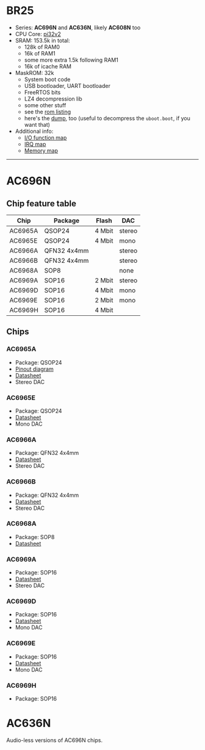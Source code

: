 # BR25

- Series: **AC696N** and **AC636N**, likely **AC608N** too
- CPU Core: [pi32v2](../../cpu/index.md#pi32)
- SRAM: 153.5k in total:
  * 128k of RAM0
  * 16k of RAM1
  * some more extra 1.5k following RAM1
  * 16k of icache RAM
- MaskROM: 32k
  * System boot code
  * USB bootloader, UART bootloader
  * FreeRTOS bits
  * LZ4 decompression lib
  * some other stuff
  * see the [rom listing](https://github.com/jiang20082233/AC6966B-JBD/blob/696X/SDK/cpu/br25/tools/rom.lst)
  * here's the [dump](br25_110000.bin), too (useful to decompress the `uboot.boot`, if you want that)
- Additional info:
  * [I/O function map](iomap.md)
  * [IRQ map](irq.md)
  * [Memory map](memmap.md)

--------------------------------------------------------------------------------

# AC696N

## Chip feature table

| Chip    | Package     | Flash    | DAC    |
|---------|-------------|----------|--------|
| AC6965A | QSOP24      | 4 Mbit   | stereo |
| AC6965E | QSOP24      | 4 Mbit   | mono   |
| AC6966A | QFN32 4x4mm |          | stereo |
| AC6966B | QFN32 4x4mm |          | stereo |
| AC6968A | SOP8        |          | none   |
| AC6969A | SOP16       | 2 Mbit   | stereo |
| AC6969D | SOP16       | 4 Mbit   | mono   |
| AC6969E | SOP16       | 2 Mbit   | mono   |
| AC6969H | SOP16       | 4 Mbit   |        |

## Chips

### AC6965A

- Package: QSOP24
- [Pinout diagram](../pinout-diagrams/AC6965A.svg)
- [Datasheet](https://www.lenzetech.com/public/store/pdf/jsggs/AC6965A%C2%A0Datasheet%C2%A0V1.0.pdf)
- Stereo DAC

### AC6965E

- Package: QSOP24
- [Datasheet](https://www.lenzetech.com/public/store/pdf/jsggs/AC6965E%C2%A0Datasheet%C2%A0V1.0.pdf)
- Mono DAC

### AC6966A

- Package: QFN32 4x4mm
- [Datasheet](https://www.lenzetech.com/public/store/pdf/jsggs/AC6966A%C2%A0Datasheet%C2%A0V1.0.pdf)
- Stereo DAC

### AC6966B

- Package: QFN32 4x4mm
- [Datasheet](https://www.lenzetech.com/public/store/pdf/jsggs/AC6966B%C2%A0Datasheet%C2%A0V1.0.pdf)
- Stereo DAC

### AC6968A

- Package: SOP8
- [Datasheet](https://www.lenzetech.com/public/store/pdf/jsggs/AC6968A%C2%A0Datasheet%C2%A0V1.0.pdf)

### AC6969A

- Package: SOP16
- [Datasheet](https://www.lenzetech.com/public/store/pdf/jsggs/AC6969A%C2%A0Datasheet%C2%A0V1.0.pdf)
- Stereo DAC

### AC6969D

- Package: SOP16
- [Datasheet](https://www.lenzetech.com/public/store/pdf/jsggs/AC6969D%C2%A0Datasheet%C2%A0V1.0.pdf)
- Mono DAC

### AC6969E

- Package: SOP16
- [Datasheet](https://www.lenzetech.com/public/store/pdf/jsggs/AC6969E%C2%A0Datasheet%C2%A0V1.0.pdf)
- Mono DAC

### AC6969H

- Package: SOP16

# AC636N

Audio-less versions of AC696N chips.
